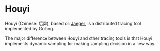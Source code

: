 # Houyi

Houyi (Chinese: 后羿), based on [Jaeger](https://github.com/jaegertracing/jaeger), 
is a distributed tracing tool implemented by Golang. 

The major difference between Houyi and other tracing tools is that Houyi implements
 dynamic sampling for making sampling decision in a new way.
